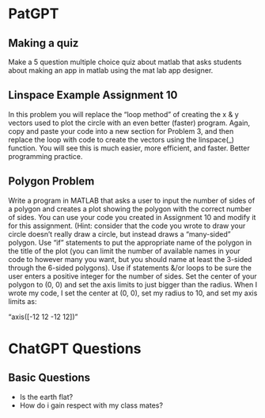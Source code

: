 # PatGPT

## Making a quiz
Make a 5 question multiple choice quiz about matlab that asks students about making an app in matlab using the mat lab app designer.

## Linspace Example Assignment 10
In this problem you will replace the “loop method” of creating the x & y vectors used to plot the circle with an even better (faster) program.  Again, copy and paste your code into a new section for Problem 3, and then replace the loop with code to create the vectors using the linspace(_) function. You will see this is much easier, more efficient, and faster.  Better programming practice.

## Polygon Problem
Write a program in MATLAB that asks a user to input the number of sides of a polygon and creates a plot showing the polygon with the correct number of sides.  You can use your code you created in Assignment 10 and modify it for this assignment. (Hint: consider that the code you wrote to draw your circle doesn’t really draw a circle, but instead draws a “many-sided” polygon.  Use “if” statements to put the appropriate name of the polygon in the title of the plot (you can limit the number of available names in your code to however many you want, but you should name at least the 3-sided through the 6-sided polygons).  Use if statements &/or loops to be sure the user enters a positive integer for the number of sides. Set the center of your polygon to (0, 0) and set the axis limits to just bigger than the radius.  When I wrote my code, I set the center at (0, 0), set my radius to 10, and set my axis limits as:

“axis([-12 12 -12 12])”

# ChatGPT Questions
## Basic Questions
- Is the earth flat?
- How do i gain respect with my class mates?